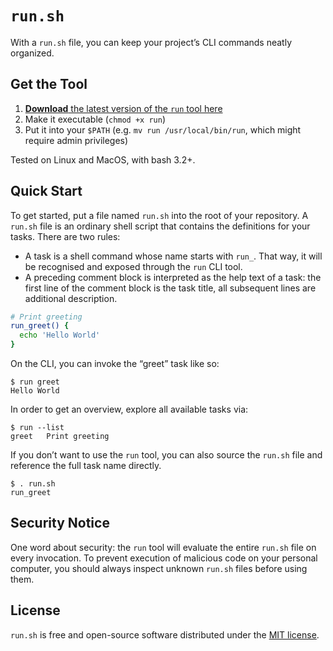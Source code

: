# `run.sh`

With a `run.sh` file, you can keep your project’s CLI commands neatly organized.

## Get the Tool

1. [**Download** the latest version of the `run` tool here](https://github.com/jotaen/run.sh/releases)
2. Make it executable (`chmod +x run`)
3. Put it into your `$PATH` (e.g. `mv run /usr/local/bin/run`, which might require admin privileges)

Tested on Linux and MacOS, with bash 3.2+.

## Quick Start

To get started, put a file named `run.sh` into the root of your repository. A `run.sh` file is an ordinary shell script that contains the definitions for your tasks. There are two rules:

- A task is a shell command whose name starts with `run_`. That way, it will be recognised and exposed through the `run` CLI tool.
- A preceding comment block is interpreted as the help text of a task: the first line of the comment block is the task title, all subsequent lines are additional description.

```bash
# Print greeting
run_greet() {
  echo 'Hello World'
}
```

On the CLI, you can invoke the “greet” task like so:

```
$ run greet
Hello World
```

In order to get an overview, explore all available tasks via:

```
$ run --list
greet   Print greeting
```

If you don’t want to use the `run` tool, you can also source the `run.sh` file and reference the full task name directly.

```
$ . run.sh
run_greet
```

## Security Notice

One word about security: the `run` tool will evaluate the entire `run.sh` file on every invocation. To prevent execution of malicious code on your personal computer, you should always inspect unknown `run.sh` files before using them.

## License

`run.sh` is free and open-source software distributed under the [MIT license](LICENSE.txt).
